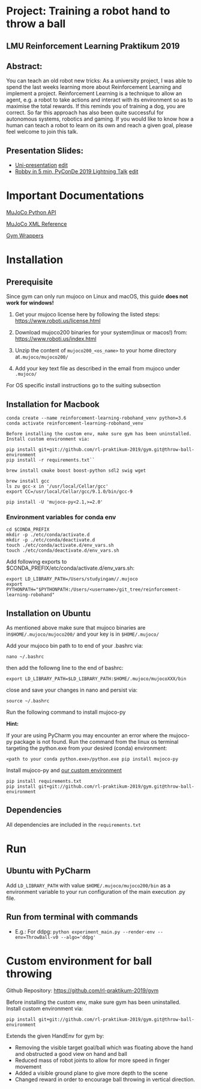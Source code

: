 # Project: Training a robot hand to throw a ball
## LMU Reinforcement Learning Praktikum 2019

## Abstract:
You can teach an old robot new tricks:
As a university project, I was able to spend the last weeks learning more about
Reinforcement Learning and implement a project. Reinforcement Learning is a technique
to allow an agent, e.g. a robot to take actions and interact with its environment so as
to maximise the total rewards. If this reminds you of training a dog, you are correct.
So far this approach has also been quite successful for autonomous systems, robotics and gaming. If you would like to know how a human can teach a robot to learn on its own and reach a given goal, please feel welcome to join this talk.

## Presentation Slides:
* [Uni-presentation]() [edit](https://docs.google.com/presentation/d/1oRmDDGKMB_C7ISJgBT3auB_IZWQQS9eyBsHfChOiap8/edit)
* [Robby in 5 min, PyConDe 2019 Lightning Talk]() [edit](https://docs.google.com/presentation/d/11uKLWPDoD_YKr--j9TG3pPIvMzhpDtq16oPdWPUVLnY/edit)

# Important Documentations

[MuJoCo Python API](https://openai.github.io/mujoco-py/build/html/index.html)

[MuJoCo XML Reference](https://www.mujoco.org/book/XMLreference.html)

[Gym Wrappers](https://github.com/openai/gym/tree/master/gym/wrappers)

# Installation
## Prerequisite

Since gym can only run mujoco on Linux and macOS, this guide **does not work for windows!**

1. Get your mujoco license here by following the listed steps: https://www.roboti.us/license.html

2. Download mujoco200 binaries for your system(linux or macos!) from: https://www.roboti.us/index.html

3. Unzip the content of ``mujoco200_<os_name>`` to your home directory at``.mujoco/mujoco200/``

4. Add your key text file as described in the email from mujoco under ``.mujoco/``

For OS specific install instructions go to the suiting subsection

## Installation for Macbook
```
conda create --name reinforcement-learning-robohand_venv python=3.6
conda activate reinforcement-learning-robohand_venv

Before installing the custom env, make sure gym has been uninstalled.
Install custom environment via: 

pip install git+git://github.com/rl-praktikum-2019/gym.git@throw-ball-environment
pip install -r requirements.txt``

brew install cmake boost boost-python sdl2 swig wget

brew install gcc
ls zu gcc-x in '/usr/local/Cellar/gcc'
export CC=/usr/local/Cellar/gcc/9.1.0/bin/gcc-9

pip install -U 'mujoco-py<2.1,>=2.0'
```
### Environment variables for conda env
```
cd $CONDA_PREFIX
mkdir -p ./etc/conda/activate.d
mkdir -p ./etc/conda/deactivate.d
touch ./etc/conda/activate.d/env_vars.sh
touch ./etc/conda/deactivate.d/env_vars.sh
````
Add following exports to $CONDA_PREFIX/etc/conda/activate.d/env_vars.sh:
```
export LD_LIBRARY_PATH=/Users/studyingam//.mujoco
export PYTHONPATH="$PYTHONPATH:/Users/<username>/git_tree/reinforcement-learning-robohand"
````


## Installation on Ubuntu

As mentioned above make sure that mujoco binaries are in``$HOME/.mujoco/mujoco200/`` and your key is in ``$HOME/.mujoco/``

Add your mujoco bin path to to end of your .bashrc via:

``
nano ~/.bashrc
``

then add the followng line to the end of bashrc:

``export LD_LIBRARY_PATH=$LD_LIBRARY_PATH:$HOME/.mujoco/mujocoXXX/bin``

close and save your changes in nano and persist via:

``
source ~/.bashrc
``

Run the following command to install mujoco-py

**Hint:**

If your are using PyCharm you may encounter an error where the mujoco-py package is not found.
Run the command from the linux os terminal targeting the python.exe from your desired (conda) environment:

``<path to your conda python.exe>/python.exe pip install mujoco-py``

Install mujoco-py and [our custom environment](#custom-environment-for-ball-throwing)


```
pip install requirements.txt
pip install git+git://github.com/rl-praktikum-2019/gym.git@throw-ball-environment
```

## Dependencies

All dependencies are included in the ``requirements.txt``

# Run

## Ubuntu with PyCharm
Add ``LD_LIBRARY_PATH`` with value ``$HOME/.mujoco/mujoco200/bin`` as a environment variable to your run configuration of the main execution .py file.

## Run from terminal with commands

- E.g.: For ddpg: ``python experiment_main.py --render-env --env=ThrowBall-v0 --algo='ddpg'``

# Custom environment for ball throwing

Github Repository: https://github.com/rl-praktikum-2019/gym

Before installing the custom env, make sure gym has been uninstalled.
Install custom environment via: 

``pip install git+git://github.com/rl-praktikum-2019/gym.git@throw-ball-environment``

Extends the given HandEnv for gym by:

- Removing the visible target goal/ball which was floating above the hand and obstructed a good view on hand and ball
- Reduced mass of robot joints to allow for more speed in finger movement
- Added a visible ground plane to give more depth to the scene
- Changed reward in order to encourage ball throwing in vertical direction.
